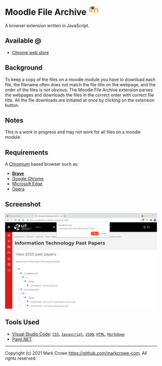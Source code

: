 # Moodle File Archive ![icon](./icons/moodle-icon-036.png)
A browser extension written in JavaScript.

## Available @

- [Chrome web store](https://chrome.google.com/webstore/detail/moodle-file-archive/difihjamhbmpnhdfomhpegbpbemfkelm)

## Background
To keep a copy of the files on a moodle module you have to download each file, the filename often does not match the file title on the webpage, and the order of the files is not obvious.  The Moodle File Archive extension parses the webpages and downloads the files in the correct order with correct file title.  All the file downloads are initiated at once by clicking on the extension button.

## Notes
This is a work in progress and may not work for all files on a moodle module.

## Requirements
A [Chromium](https://www.chromium.org/Home) based browser such as:
- **[Brave](https://brave.com/)**
- [Google Chrome](https://www.google.com/chrome/)
- [Microsoft Edge](https://www.microsoft.com/en-us/windows/microsoft-edge)
- [Opera](https://www.opera.com/)


## Screenshot
![Sample](./docs/sample.png)

## Tools Used
* [Visual Studio Code](https://code.visualstudio.com/): [`CSS`](https://code.visualstudio.com/docs/languages/css), [`Javascript`](https://code.visualstudio.com/docs/languages/javascript), [`JSON`](https://code.visualstudio.com/docs/languages/json), [`HTML`](https://code.visualstudio.com/docs/languages/html), [`Markdown`](https://code.visualstudio.com/docs/languages/markdown)
* [Paint.NET](https://www.getpaint.net/)
---
Copyright (c) 2021 Mark Crowe <https://github.com/markcrowe-com>. All rights reserved.
